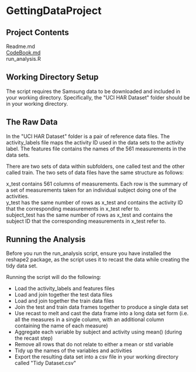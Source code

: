 GettingDataProject
==================

Project Contents
----------------
Readme.md  
[CodeBook.md](https://github.com/davejermy/GettingDataProject/blob/master/CodeBook.md)  
run_analysis.R

Working Directory Setup
-----------------------
The script requires the Samsung data to be downloaded and included in your working directory.  Specifically, the "UCI HAR Dataset" folder should be in your working directory.

The Raw Data
------------
In the "UCI HAR Dataset" folder is a pair of reference data files.  The activity_labels file maps the activity ID used in the data sets to the activity label.  The features file contains the names of the 561 measurements in the data sets.

There are two sets of data within subfolders, one called test and the other called train.  The two sets of data files have the same structure as follows:

x_test contains 561 columns of measurements.  Each row is the summary of a set of measurements taken for an individual subject doing one of the activities.  
y_test has the same number of rows as x_test and contains the activity ID that the corresponding measurements in x_test refer to.  
subject_test has the same number of rows as x_test and contains the subject ID that the corresponding measurements in x_test refer to.


Running the Analysis
--------------------
Before you run the run_analysis script, ensure you have installed the reshape2 package, as the script uses it to recast the data while creating the tidy data set.

Running the script will do the following:
* Load the activity_labels and features files
* Load and join together the test data files
* Load and join together the train data files
* Join the test and train data frames together to produce a single data set
* Use recast to melt and cast the data frame into a long data set form (i.e. all the measures in a single column, with an additional column containing the name of each measure)
* Aggregate each variable by subject and activity using mean() (during the recast step)
* Remove all rows that do not relate to either a mean or std variable
* Tidy up the names of the variables and activities
* Export the resulting data set into a csv file in your working directory called "Tidy Dataset.csv"
